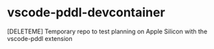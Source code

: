 # vscode-pddl-devcontainer
[DELETEME] Temporary repo to test planning on Apple Silicon with the vscode-pddl extension
